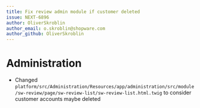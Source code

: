 ```yaml
---
title: Fix review admin module if customer deleted
issue: NEXT-6896
author: OliverSkroblin
author_email: o.skroblin@shopware.com 
author_github: OliverSkroblin
---
```

# Administration
* Changed `platform/src/Administration/Resources/app/administration/src/module/sw-review/page/sw-review-list/sw-review-list.html.twig` to consider customer accounts maybe deleted
